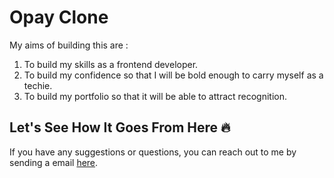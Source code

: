 # Opay Clone
My aims of building this are :
1. To build my skills as a frontend developer.
2. To build my confidence so that I will be bold enough to carry myself as a techie.
3. To build my portfolio so that it will be able to attract recognition.

## Let's See How It Goes From Here 🔥

If you have any suggestions or questions, you can  reach out to me by sending a email [here](chigbovcm2020@gmail.com).